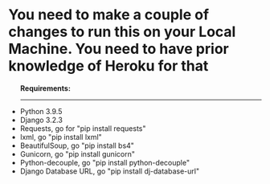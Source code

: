 # You need to make a couple of changes to run this on your Local Machine. You need to have prior knowledge of Heroku for that
<ul><b>Requirements:</b><hr>
<li>Python 3.9.5</li>
<li>Django 3.2.3</li>
<li>Requests, go for "pip install requests"</li>
<li>lxml, go "pip install lxml"</li>
<li>BeautifulSoup, go "pip install bs4"</li>
<li>Gunicorn, go "pip install gunicorn"</li>
<li>Python-decouple, go "pip install python-decouple"</li>
<li>Django Database URL, go "pip install dj-database-url"</li>
</ul>

